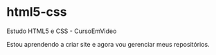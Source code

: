 # html5-css
 Estudo HTML5 e CSS - CursoEmVideo

 Estou aprendendo a criar site e agora vou gerenciar meus repositórios.
